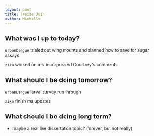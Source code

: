 ```yaml
---
layout: post
title: Treize Juin
author: Michelle
---
```


## What was I up to today?

`urbanDengue` trialed out wing mounts and planned how to save for sugar assays

`zika` worked on ms. incorporated Courtney's comments

## What should I be doing tomorrow?

`urbanDengue` larval survey run through

`zika` finish ms updates

## What should I be doing long term?

* maybe a real live dissertation topic? (forever, but not really)

<i class="fa fa-code" style="color:green"> </i>




